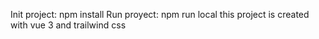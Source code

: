 Init project: npm install
Run proyect: npm run local
this project is created with vue 3 and trailwind css 
